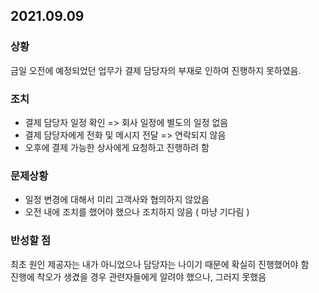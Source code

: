 ## 2021.09.09

### 상황
금일 오전에 예정되었던 업무가 결제 담당자의 부재로 인하여 진행하지 못하였음.

### 조치
* 결제 담당자 일정 확인 => 회사 일정에 별도의 일정 없음
* 결제 담당자에게 전화 및 메시지 전달 => 연락되지 않음
* 오후에 결제 가능한 상사에게 요청하고 진행하려 함

### 문제상황
* 일정 변경에 대해서 미리 고객사와 협의하지 않았음
* 오전 내에 조치를 했어야 했으나 조치하지 않음 ( 마냥 기다림 )

### 반성할 점
최초 원인 제공자는 내가 아니었으나 담당자는 나이기 때문에 확실히 진행했어야 함  
진행에 착오가 생겼을 경우 관련자들에게 알려야 했으나, 그러지 못했음
